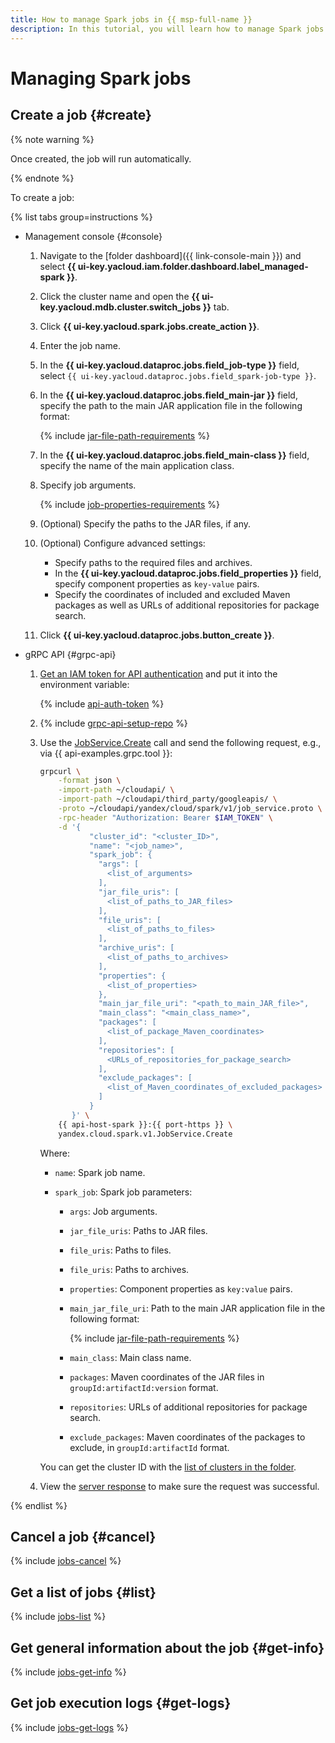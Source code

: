 ```yaml
---
title: How to manage Spark jobs in {{ msp-full-name }}
description: In this tutorial, you will learn how to manage Spark jobs in {{ msp-full-name }}.
---
```


# Managing Spark jobs

## Create a job {#create}

{% note warning %}

Once created, the job will run automatically.

{% endnote %}

To create a job:

{% list tabs group=instructions %}

- Management console {#console}

    1. Navigate to the [folder dashboard]({{ link-console-main }}) and select **{{ ui-key.yacloud.iam.folder.dashboard.label_managed-spark }}**.
    1. Click the cluster name and open the **{{ ui-key.yacloud.mdb.cluster.switch_jobs }}** tab.
    1. Click **{{ ui-key.yacloud.spark.jobs.create_action }}**.
    1. Enter the job name.
    1. In the **{{ ui-key.yacloud.dataproc.jobs.field_job-type }}** field, select `{{ ui-key.yacloud.dataproc.jobs.field_spark-job-type }}`.
    1. In the **{{ ui-key.yacloud.dataproc.jobs.field_main-jar }}** field, specify the path to the main JAR application file in the following format:

        {% include [jar-file-path-requirements](../../_includes/managed-spark/jar-file-path-requirements.md) %}

    1. In the **{{ ui-key.yacloud.dataproc.jobs.field_main-class }}** field, specify the name of the main application class.
    1. Specify job arguments.

        {% include [job-properties-requirements](../../_includes/managed-spark/job-properties-requirements.md) %}

    1. (Optional) Specify the paths to the JAR files, if any.
    1. (Optional) Configure advanced settings:

        * Specify paths to the required files and archives.
        * In the **{{ ui-key.yacloud.dataproc.jobs.field_properties }}** field, specify component properties as `key-value` pairs.
        * Specify the coordinates of included and excluded Maven packages as well as URLs of additional repositories for package search.

    1. Click **{{ ui-key.yacloud.dataproc.jobs.button_create }}**.

- gRPC API {#grpc-api}

    1. [Get an IAM token for API authentication](../api-ref/authentication.md) and put it into the environment variable:

       {% include [api-auth-token](../../_includes/mdb/api-auth-token.md) %}

    1. {% include [grpc-api-setup-repo](../../_includes/mdb/grpc-api-setup-repo.md) %}

    1. Use the [JobService.Create](../api-ref/grpc/Job/create.md) call and send the following request, e.g., via {{ api-examples.grpc.tool }}:

        ```bash
        grpcurl \
            -format json \
            -import-path ~/cloudapi/ \
            -import-path ~/cloudapi/third_party/googleapis/ \
            -proto ~/cloudapi/yandex/cloud/spark/v1/job_service.proto \
            -rpc-header "Authorization: Bearer $IAM_TOKEN" \
            -d '{
                   "cluster_id": "<cluster_ID>",
                   "name": "<job_name>",
                   "spark_job": {
                     "args": [
                       <list_of_arguments>
                     ],
                     "jar_file_uris": [
                       <list_of_paths_to_JAR_files>
                     ],
                     "file_uris": [
                       <list_of_paths_to_files>
                     ],
                     "archive_uris": [
                       <list_of_paths_to_archives>
                     ],
                     "properties": {
                       <list_of_properties>
                     },
                     "main_jar_file_uri": "<path_to_main_JAR_file>",
                     "main_class": "<main_class_name>",
                     "packages": [
                       <list_of_package_Maven_coordinates>
                     ],
                     "repositories": [
                       <URLs_of_repositories_for_package_search>
                     ],
                     "exclude_packages": [
                       <list_of_Maven_coordinates_of_excluded_packages>
                     ]
                   }
               }' \
            {{ api-host-spark }}:{{ port-https }} \
            yandex.cloud.spark.v1.JobService.Create
        ```

        Where:

        * `name`: Spark job name.
        * `spark_job`: Spark job parameters:

            * `args`: Job arguments.
            * `jar_file_uris`: Paths to JAR files.
            * `file_uris`: Paths to files.
            * `file_uris`: Paths to archives.
            * `properties`: Component properties as `key:value` pairs.
            * `main_jar_file_uri`: Path to the main JAR application file in the following format:

                {% include [jar-file-path-requirements](../../_includes/data-processing/jar-file-path-requirements.md) %}

            * `main_class`: Main class name.
            * `packages`: Maven coordinates of the JAR files in `groupId:artifactId:version` format.
            * `repositories`: URLs of additional repositories for package search.
            * `exclude_packages`: Maven coordinates of the packages to exclude, in `groupId:artifactId` format.

        You can get the cluster ID with the [list of clusters in the folder](cluster-list.md#list-clusters).

    1. View the [server response](../api-ref/grpc/Job/create.md#yandex.cloud.operation.Operation) to make sure the request was successful.

{% endlist %}

## Cancel a job {#cancel}

{% include [jobs-cancel](../../_includes/managed-spark/jobs-cancel.md) %}

## Get a list of jobs {#list}

{% include [jobs-list](../../_includes/managed-spark/jobs-list.md) %}

## Get general information about the job {#get-info}

{% include [jobs-get-info](../../_includes/managed-spark/jobs-get-info.md) %}

## Get job execution logs {#get-logs}

{% include [jobs-get-logs](../../_includes/managed-spark/jobs-get-logs.md) %}
